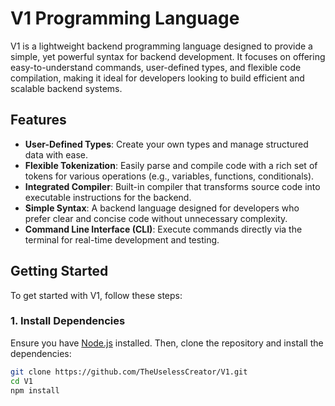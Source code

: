# V1 Programming Language

V1 is a lightweight backend programming language designed to provide a simple, yet powerful syntax for backend development. It focuses on offering easy-to-understand commands, user-defined types, and flexible code compilation, making it ideal for developers looking to build efficient and scalable backend systems.

## Features

- **User-Defined Types**: Create your own types and manage structured data with ease.
- **Flexible Tokenization**: Easily parse and compile code with a rich set of tokens for various operations (e.g., variables, functions, conditionals).
- **Integrated Compiler**: Built-in compiler that transforms source code into executable instructions for the backend.
- **Simple Syntax**: A backend language designed for developers who prefer clear and concise code without unnecessary complexity.
- **Command Line Interface (CLI)**: Execute commands directly via the terminal for real-time development and testing.

## Getting Started

To get started with V1, follow these steps:

### 1. Install Dependencies

Ensure you have [Node.js](https://nodejs.org/) installed. Then, clone the repository and install the dependencies:

```bash
git clone https://github.com/TheUselessCreator/V1.git
cd V1
npm install
